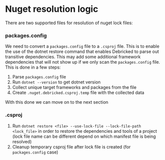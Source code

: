 # Nuget resolution logic

There are two supported files for resolution of nuget lock files:

### packages.config

We need to convert a `packages.config` file to a `.csproj` file. This is to enable the use of the dotnet restore command
that enables Debricked to parse out transitive dependencies. This may add some additional framework dependencies that
will not show up if we only scan the `packages.config` file. This is done in a few steps:

1. Parse `packages.config` file
2. Run `dotnet --version` to get dotnet version
3. Collect unique target frameworks and packages from the file
4. Create `.nuget.debricked.csproj.temp` file with the collected data

With this done we can move on to the next section

### .csproj

1. Run `dotnet restore <file> --use-lock-file --lock-file-path <lock_file>` in order to restore the dependencies and tools of a project (lock file name can be different depend on which manifest file is being resolved)
2. Cleanup temporary csproj file after lock file is created (for `packages.config` case)
